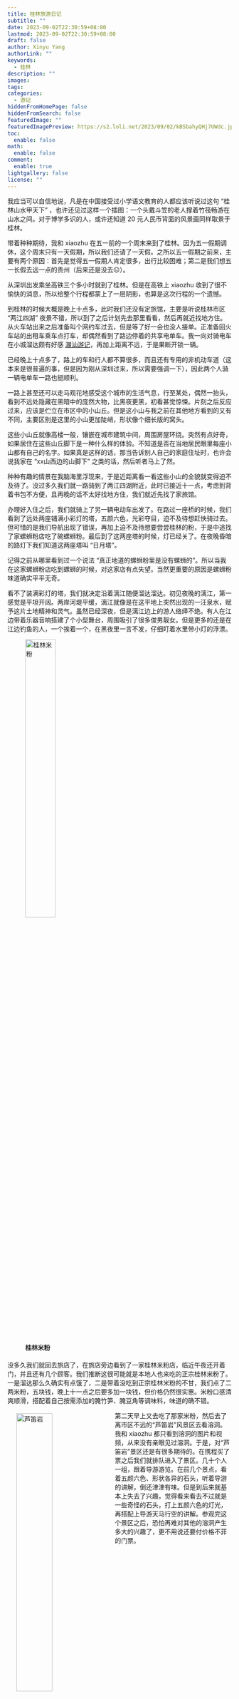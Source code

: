 ```yaml
---
title: 桂林旅游日记
subtitle: ""
date: 2023-09-02T22:30:59+08:00
lastmod: 2023-09-02T22:30:59+08:00
draft: false
author: Xinyu Yang
authorLink: ""
keywords:
  - 桂林
description: ""
images: 
tags: 
categories:
  - 游记
hiddenFromHomePage: false
hiddenFromSearch: false
featuredImage: ""
featuredImagePreview: https://s2.loli.net/2023/09/02/kBSbahyQHj7UWdc.jpg
toc:
  enable: false
math:
  enable: false
comment:
  enable: true
lightgallery: false
license: ""
---
```


<!--more-->

我应当可以自信地说，凡是在中国接受过小学语文教育的人都应该听说过这句 “桂林山水甲天下” ，也许还见过这样一个插图：一个头戴斗笠的老人撑着竹筏畅游在山水之间。对于博学多识的人，或许还知道 20 元人民币背面的风景画同样取景于桂林。

带着种种期待，我和 xiaozhu 在五一前的一个周末来到了桂林。因为五一假期调休，这个周末只有一天假期，所以我们还请了一天假。之所以五一假期之前来，主要有两个原因：首先是觉得五一假期人肯定很多，出行比较困难；第二是我们想五一长假去远一点的贵州（后来还是没去😐）。

从深圳出发乘坐高铁三个多小时就到了桂林。但是在高铁上 xiaozhu 收到了很不愉快的消息，所以给整个行程都蒙上了一层阴影，也算是这次行程的一个遗憾。

到桂林的时候大概是晚上十点多，此时我们还没有定旅馆，主要是听说桂林市区 “两江四湖” 夜景不错，所以到了之后计划先去那里看看，然后再就近找地方住。从火车站出来之后准备叫个网约车过去，但是等了好一会也没人接单。正准备回火车站的出租车乘车点打车，却偶然看到了路边停着的共享电单车。我一向对骑电车在小城溜达颇有好感 [潮汕游记](../23-05-28_journey-to-chaoshan/)，再加上距离不远，于是果断开锁一辆。

已经晚上十点多了，路上的车和行人都不算很多，而且还有专用的非机动车道（这本来是很普遍的事，但是因为刚从深圳过来，所以需要强调一下），因此两个人骑一辆电单车一路也挺顺利。

一路上甚至还可以走马观花地感受这个城市的生活气息，行至某处，偶然一抬头，看到不远处隐藏在黑暗中的庞然大物，比黑夜更黑，初看甚觉惊悚。片刻之后反应过来，应该是伫立在市区中的小山丘。但是这小山与我之前在其他地方看到的又有不同，主要区别是这里的小山更加陡峭，形状像个细长版的窝头。

这些小山丘就像高楼一般，镶嵌在城市建筑中间，周围房屋环绕。突然有点好奇，如果居住在这些山丘脚下是一种什么样的体验。不知道是否在当地居民眼里每座小山都有自己的名字。如果真是这样的话，那当告诉别人自己的家庭住址时，也许会说我家在 “xx山西边的山脚下” 之类的话，然后听者马上了然。

种种有趣的情景在我脑海里浮现来，于是近距离看一看这些小山的全貌就变得迫不及待了。没过多久我们就一路骑到了两江四湖附近，此时已接近十一点，考虑到背着书包不方便，且再晚的话不太好找地方住，我们就近先找了家旅馆。

办理好入住之后，我们就骑上了另一辆电动车出发了。在路过一座桥的时候，我们看到了远处两座铺满小彩灯的塔，五颜六色，光彩夺目，迫不及待想赶快骑过去。但可惜的是我们导航出现了错误，再加上迫不及待想要尝尝桂林的粉，于是中途找了家螺蛳粉店吃了碗螺蛳粉。最后到了这两座塔的时候，灯已经关了。在夜晚昏暗的路灯下我们知道这两座塔叫 “日月塔”。

记得之前从哪里看到过一个说法 “真正地道的螺蛳粉里是没有螺蛳的”。所以当我在这家螺蛳粉店吃到螺蛳的时候，对这家店有点失望。当然更重要的原因是螺蛳粉味道确实平平无奇。

看不了装满彩灯的塔，我们就决定沿着漓江随便溜达溜达。初见夜晚的漓江，第一感觉是平坦开阔。两岸河堤平缓，漓江就像是在这平地上突然出现的一汪泉水，赋予这片土地精神和灵气。虽然已经深夜，但是漓江边上的游人络绎不绝。有人在江边带着乐器音响搭建了个小型舞台，周围吸引了很多俊男靓女。但是更多的还是在江边钓鱼的人，一个挨着一个，在黑夜里一言不发，仔细盯着水里带小灯的浮漂。

<figure><img src="https://s2.loli.net/2023/09/02/75vNqXRoLirgmIn.jpg" alt="桂林米粉" width="40%" height="40%" /><figcaption><h4>桂林米粉</h4></figcaption> </figure>

没多久我们就回去旅店了，在旅店旁边看到了一家桂林米粉店，临近午夜还开着门，并且还有几个顾客。我们推断这很可能就是本地人也来吃的正宗桂林米粉了。一是溜达那么久确实有点饿了，二是带着没吃到正宗桂林米粉的不甘，我们点了二两米粉，五块钱，晚上十一点之后要多加一块钱，但价格仍然很实惠。米粉口感清爽顺滑，搭配着自己按需添加的腌竹笋、腌豆角等调味料，味道的确不错。

<div>

<div>
<!--<figure>-->
<img src="https://s2.loli.net/2023/09/02/H6VYLDFqoPSEs8h.jpg" alt="芦笛岩" width="40%" height="40%" align="left" hspace="20" vspace="5" />
<!--<figcaption><h4>早上的牌坊街几乎空无一人</h4></figcaption> </figure>-->
</div>
<!--<figure><img src="" alt="芦笛岩" width="40%" height="40%" /><figcaption><h4>芦笛岩</h4></figcaption> </figure>-->
第二天早上又去吃了那家米粉，然后去了离市区不远的“芦笛岩”风景区去看溶洞。我和 xiaozhu 都只看到溶洞的图片和视频，从来没有亲眼见过溶洞。于是，对“芦笛岩”景区还是有很多期待的。在携程买了票之后我们就排队进入了景区。几十个人一组，跟着导游游览。在前几个景点，看着五颜六色、形状各异的石头，听着导游的讲解，倒还津津有味。但是到后来就基本上失去了兴趣，觉得看来看去不过就是一些奇怪的石头，打上五颜六色的灯光，再搭配上导游天马行空的讲解。参观完这个景区之后，恐怕再难对其他的溶洞产生多大的兴趣了，更不用说还要付价格不菲的门票。

<figure><img src="https://s2.loli.net/2023/09/02/Q65msUPiVKwzpNn.jpg" alt="芦笛岩" width="55%" height="55%" /><figcaption><h4>芦笛岩</h4></figcaption> </figure>

参观完“芦笛岩”之后，我们就坐汽车出发前往了杨堤码头，准备从杨堤码头坐竹筏到兴坪古镇。到杨堤码头的时候，只有我们两个乘客。因为一个船四个人，如果人数不够的话，乘船的人需要补船票，要不然就等人凑够了再走。但是等了一会也没等到人，再加上觉得跟陌生人一块坐一个小竹筏比较尴尬。我们就补上钱，包了个竹筏出发了。

后来知道，我们来的这天恰好赶上了壮族的重大节日“三月三”，游客都去兴坪看庆祝活动去了。与此时漓江之上的冷清相对的是这个江边小镇上摩肩接踵的人群。

</div>

坐在船上游览山水还是和岸上不太一样。如果说在岸上是观景，在游船上则有一种走进景色里的感觉。
从杨堤码头一路顺流而下，山水清秀、交相辉映，不愧是桂林景色的精华。韩愈亦有诗云“江作青罗带，山如碧玉簪”。据说“桂林山水甲天下”后面还有一句“阳朔山水甲桂林”。桂林其他地方也有山有水，但漓江水流之处，山往往零零散散的分散开来。有的有山无水，有的有水无山。而在阳朔，桂林的山水才真正紧密地结合起来——山簇拥着水，水环抱着山。

<figure><img src="https://s2.loli.net/2023/09/02/A3tpdYBawFvGjIe.jpg" alt="杨堤码头" width="80%" height="80%" /><figcaption><h4>杨堤码头</h4></figcaption> </figure>

虽说称之为竹筏，但是船身是竹筏形状的合成材料。在船尾还有一台发动机，机器开起来轰轰隆隆，眨眼已过“万重山”。
“船夫头戴斗笠，悠然地撑着长蒿，翠绿的竹筏在水面缓缓荡起阵阵涟漪......” 的景象也只能存在于想象中了。

片刻的闲聊得知，开船的师傅多是当地上了年纪的居民，可能为了避免恶意竞争和保障游客安全，当地政府对码头的“船夫”进行了统一管理和分配。
由于“船夫”供大于求，所以每个师傅每隔几天才有一次接单机会。因此，他们大部分时间还是在家务农。

<figure><img src="https://s2.loli.net/2023/09/02/kBSbahyQHj7UWdc.jpg" alt="九马画山" width="80%" height="80%" /><figcaption><h4>九马画山</h4></figcaption> </figure>

一路上有几处地方，师傅都饶有兴致地给我们介绍一些或山或水的“拟人拟物”的景点名字。略懂人情世故的话，或许应该积极表现出“颇有同感“的样子。但每一处山水都让人沉醉其中，反倒觉得这刻意的几处景点有点画蛇添足。辜负了师傅的好意。

在我们兴趣稍显疲劳的时候，游船就到了终点”九马画山“。
游览这一路，很是满足。可惜天公不作美，一路都是灰蒙蒙的，让原本的青山绿水打了些折扣。


待到兴坪古镇，民俗表演早已结束，游客也渐渐散去。游客在并不宽阔的小路上往来不绝，像极了小时候去的镇上的集市。
江边随处可见付费摆拍的渔船和鹭鸶，价格不菲。但是不消多想，如果能在”朋友圈“发那么一张站在渔船上肩挑鹭鸶的照片，必定引来众多不知情者的羡慕和遐想。

兴坪古镇平平无奇，除了排了很长队的破烂的汽车站，另一个让我记忆犹新的东西就是街上随处可见的”沙田柚“。这种柚子有一个长长的瓜颈，就像没长熟的菜葫芦。
刚开始对这个没有太多期望，只是因为价格比较实惠——”十块钱仨“，就买了三个。虽然相对于普通柚子，质地稍硬，只能啃着吃，但是味道出乎意料的甜。
这也成了此次桂林之行让我念念不忘的水果。后来偶然看到学校超市也有卖，就惊喜地买了一个，结果大失所望。
<div>

<div>
<!--<figure>-->
<img src="https://s2.loli.net/2024/07/27/IfAKWhTXNweB7tu.jpg" alt="供游客拍照的鸬鹚" width="40%" height="40%" align="left" hspace="20" vspace="5"/>

<!--<figcaption><h4>早上的牌坊街几乎空无一人</h4></figcaption> </figure>-->
</div>

</div>


在镇上没有待太久，我们就坐汽车去了阳朔。或许也是重大节日的缘故，一路拥堵，走走听听。到了阳朔县城，天已经黑了好一会。
下车之后已经是饥肠辘辘，就找了个本地菜馆，点了几个菜，其中一个是著名特色菜”竹筒鸡“。
鸡确实是在竹筒里炖煮的，但是并没有尝出什么特别的味道。看着外表黑糊的竹筒，便知它已经服务过太多的食客，哪怕曾经真的存在过某种清香，应该也已经消耗殆尽了吧。

吃完饭恢复了一些体力，就提前租了一辆第二天出行的电单车，去了著名的阳朔西街。现在回想起来，已经没有什么印象了。只模糊记得是一片挺大且热闹的商业街区。

但是现在仍然清楚的记得，在川流的人群中，路边坐着的一位八九十岁的倚着路灯杆睡着的老奶奶，面前放着一捆晾晒过的不知名蔬菜。
心里一阵酸楚，但又觉得什么也做不了。Xiaozhu 应该也有同感，“哎，可惜卖的是蔬菜，要是水果我们还能买点。” 听到了我的叹息后，她说。
也许悲伤只是一闪而过，伴随着前进的人群，我们的脚步并未停下，什么也没做，走开了。
关于这件事我一直不敢再想，却也一直未忘。

待我们失望地逛完阳朔 “西街” 之后，已经差不多晚上十一点了。拖着沉重的身体，我们我决定尽快回宾馆休息。
临近 “西街” 的宾馆大多都加个不菲，于是我在网上选了一个距离稍远但价格实惠的地方。
骑上租来的电动车之后，我导航了一下，有一点几公里远——还好提前租了个小电车。
去宾馆的路看起来倒是不绕，沿着一条宽阔的主干道走一段路，中间拐个弯再走一小段就到了。
于是按照导航，我骑着小电车，加大油门，一路惬意地飞驰。
但是在过了几个繁华的十字路口之后，走着走着就觉得街道冷清、行人稀少。路两侧原本眼花缭乱的铺子也渐渐变得零零散散。
期间我还多次停车，拿起手机导航，确认没有走过岔路口。此时天空还下起了小雨，我们的内心变得焦急起来。
终于，在我们望眼欲穿之际，终于看到了一条斜斜的小道。未等在地图上确认，我便确定——就是它了！

我拐到这条小路上之后，周围一片漆黑。原来那条路上的稀疏昏暗的路灯也没了。我们能看到的只有电动车所照出的一束微弱的灯光。
更难受的是原本的小雨还在慢慢变大。在确认距离目的地还有一段距离之后，我只好让 xiaozhu 拿出雨伞，在我们中间撑上。
在这个下着雨的漆黑的雨夜，我和 xiaozhu 骑着电动车走在陌生的漆黑的小路。一路上既焦急又害怕。
期间经过了两三处人家，几盏微弱的灯光，甚至几声狗叫都给了我们继续往前走的勇气。

一路担惊受怕之后，我们终于走到了一个村子，并且导航也显示我们已经很接近目的地了。但是可惜导航出现了偏差，我们遇到了一个好心的村民的指引才最终到达我们预定的民宿。
等我们把电动车放到车棚，合上湿漉漉的雨伞办理入住的时候，心里总算长出一口气，竟有一种绝处逢生之感。

<figure><img src="https://s2.loli.net/2024/06/23/l9gAFzmWjoC1dLp.jpg" alt="九马画山" width="80%" height="80%" /><figcaption><h4>民宿窗外景色</h4></figcaption> </figure>

第二天我们八点多起床，准备去吃个东西，然后出去发 “十里画廊”。
打开窗之后，发现我们窗外的景色非常漂亮。突然又觉得昨天晚上来的这一趟是值得的。最大的问题就是不该那么晚过来。

然后，我们按照昨晚来的原路返回到主干道上。一路上风景宜人、山清水秀，跟昨晚走这段路时的心情迥然不同。我们就近在昨晚拐弯的地方，找了家馆子，点个几个菜，准备吃饱饭，卯足劲出发。
我们点了一个类似于当地特色菜 “啤酒鱼” 的一个水煮鱼，味道不错。值得一提的还有 “田螺酿”——在田螺里面填上肉末调料之后煮出来的。听老板娘介绍，这道菜是他们这里的特色菜，并且也是本地人婚丧喜庆必备的一道菜。根据场合不同，田螺里面填充的料也不同。
初尝第一个感觉还行，吃了两三个就腻的吃不动了。后来剩下的半份没舍得扔，就打包装书包里了（后来拿到家里还是扔了）。

<figure><img src="https://s2.loli.net/2024/06/23/J9cnSXWaIoVjUgD.jpg" alt="桥上风景" width="50%" height="50%" /><figcaption><h4>桥上风景</h4></figcaption> </figure>

吃完饭之后，我们就心满意足地出发了。一路上遇到很多跟我们一样租个电动车骑行的游客。我和 xiaozhu 一路上在山水画廊里，走走停停，好不惬意。如果有机会，还想再去体验一下。

<figure><img src="https://s2.loli.net/2024/06/23/LWftMpNwvEFrCj8.jpg" alt="一处农田" width="80%" height="80%" /><figcaption><h4>一处农田</h4></figcaption> </figure>

差不多到下午三四点的时候，我们就绕了一圈，又回到了我们租车的地方。还了车之后，我们就步行去汽车站，乘大巴到阳朔高铁站了。因为担心路上再次堵车，赶不上高铁，就一路匆忙，甚至没来得及吃饭。临走之前，在高铁站旁边唯一的一家米粉店吃了一碗米粉，就结束了这次桂林之行。

还了车之后，我们去一个菜市场买水果，途径一个大哥的摊位。虽说是摊位，但也仅有一个蛇皮袋子在地上铺着，上面放了一堆橘子。见我们靠近，大哥就热情的跟我们打招呼问要不要橘子。我说“甜不甜？”，他说“甜，自家种的”，同时还随手拿了一个橘子让我们尝。尝了一个，确实很不错，新鲜多汁，果实甘甜。
然后就说“不错，来点”，随后挑了一些。然后他拿起袋子去了隔壁的摊位，说自己没有称，让别人帮忙称一称。我这才相信他确实是自家的橘子。

旁边摊位是一个面无表情的大姐，看着电子秤上显示的 “4.7” 的字样，头也不抬说了一句 “5块钱”。我跟 xiaozhu 对视一眼，心想他们不会要在这宰我们一下吧。虽然也就差几毛钱，但是这种明目张胆地坑人行为还是让人很反感。正在狐疑的时候，大哥说“给4块钱就行了”。
我和 xiaozhu 拿着刚买的橘子，美滋滋地边吃边走。并一致得出结论 “大哥真是个讲究人”。这件小事让我对阳朔人的印象提升了不少。
